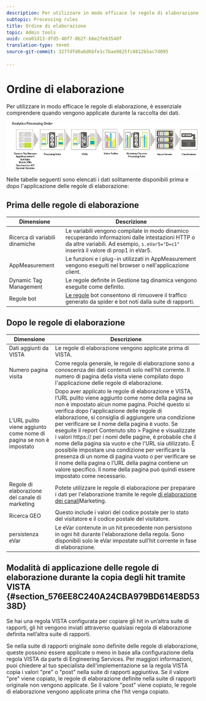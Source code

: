 ```yaml
---
description: Per utilizzare in modo efficace le regole di elaborazione, è essenziale comprendere quando vengono applicate durante la raccolta dei dati.
subtopic: Processing rules
title: Ordine di elaborazione
topic: Admin tools
uuid: cea01d13-dfd5-40f7-8b2f-b6e2fe8354df
translation-type: tm+mt
source-git-commit: 327fdfd6a6d6bfe1c7bae9825fc8812b5ac7d095

---
```



# Ordine di elaborazione

Per utilizzare in modo efficace le regole di elaborazione, è essenziale comprendere quando vengono applicate durante la raccolta dei dati.

![](assets/analytics_processing_order_test.png)

Nelle tabelle seguenti sono elencati i dati solitamente disponibili prima e dopo l&#39;applicazione delle regole di elaborazione:

## Prima delle regole di elaborazione

| Dimensione | Descrizione |
|--- |--- |
| Ricerca di variabili dinamiche | Le variabili vengono compilate in modo dinamico recuperando informazioni dalle intestazioni HTTP o da altre variabili. Ad esempio, `s.eVar5="D=c1"` inserirà il valore di prop1 in eVar5. |
| AppMeasurement | Le funzioni e i plug-in utilizzati in AppMeasurement vengono eseguiti nel browser o nell&#39;applicazione client. |
| Dynamic Tag Management | Le regole definite in Gestione tag dinamica vengono eseguite come definito. |
| Regole bot | [Le regole](/help/admin/admin/bot-removal/bot-rules.md) bot consentono di rimuovere il traffico generato da spider e bot noti dalla suite di rapporti. |

## Dopo le regole di elaborazione

| Dimensione | Descrizione |
|--- |--- |
| Dati aggiunti da VISTA | Le regole di elaborazione vengono applicate prima di VISTA. |
| Numero pagina visita | Come regola generale, le regole di elaborazione sono a conoscenza dei dati contenuti solo nell&#39;hit corrente. Il numero di pagina della visita viene compilato dopo l&#39;applicazione delle regole di elaborazione. |
| L’URL pulito viene aggiunto come nome di pagina se non è impostato | Dopo aver applicato le regole di elaborazione e VISTA, l’URL pulito viene aggiunto come nome della pagina se non è impostato alcun nome pagina. Poiché questo si verifica dopo l&#39;applicazione delle regole di elaborazione, si consiglia di aggiungere una condizione per verificare se il nome della pagina è vuoto.  Se eseguite il report Contenuto sito > Pagine e visualizzate i valori https:// per i nomi delle pagine, è probabile che il nome della pagina sia vuoto e che l&#39;URL sia utilizzato.  È possibile impostare una condizione per verificare la presenza di un nome di pagina vuoto o per verificare se il nome della pagina o l’URL della pagina contiene un valore specifico. Il nome della pagina può quindi essere impostato come necessario. |
| Regole di elaborazione del canale di marketing | Potete utilizzare le regole di elaborazione per preparare i dati per l&#39;elaborazione tramite le regole [di elaborazione dei canali](https://docs.adobe.com/content/help/en/analytics/components/marketing-channels/c-rules.html)Marketing. |
| Ricerca GEO | Questo include i valori del codice postale per lo stato del visitatore e il codice postale del visitatore. |
| persistenza eVar | Le eVar contenute in un hit precedente non persistono in ogni hit durante l&#39;elaborazione della regola. Sono disponibili solo le eVar impostate sull’hit corrente in fase di elaborazione. |

## Modalità di applicazione delle regole di elaborazione durante la copia degli hit tramite VISTA {#section_576EE8C240A24CBA979BD614E8D5338D}

Se hai una regola VISTA configurata per copiare gli hit in un’altra suite di rapporti, gli hit vengono inviati attraverso qualsiasi regola di elaborazione definita nell’altra suite di rapporti.

Se nella suite di rapporti originale sono definite delle regole di elaborazione, queste possono essere applicate o meno in base alla configurazione della regola VISTA da parte di Engineering Services. Per maggiori informazioni, puoi chiedere al tuo specialista dell&#39;implementazione se la regola VISTA copia i valori &quot;pre&quot; o &quot;post&quot; nella suite di rapporti aggiuntiva. Se il valore &quot;pre&quot; viene copiato, le regole di elaborazione definite nella suite di rapporti originale non vengono applicate. Se il valore &quot;post&quot; viene copiato, le regole di elaborazione vengono applicate prima che l’hit venga copiato.
